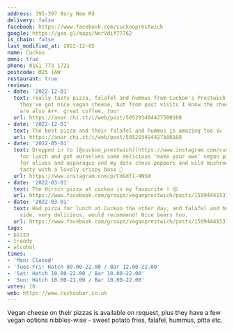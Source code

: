 ```yaml
---
address: 395-397 Bury New Rd
delivery: false
facebook: https://www.facebook.com/cuckooprestwich
google: https://goo.gl/maps/NnrVdif77762
is_chain: false
last_modified_at: 2022-12-05
name: Cuckoo
omni: true
phone: 0161 773 1721
postcode: M25 1AW
restaurant: true
reviews:
- date: '2022-12-01'
  text: really tasty pizza, falafel and hummus from Cuckoo's Prestwich the other day.
    they've got nice vegan cheese, but from past visits I know the cheese-less pizzas
    are also A++. great coffee, too!
  url: https://anar.chi.st/i/web/post/505293494427500108
- date: '2022-12-01'
  text: The best pizza and their falafel and hummus is amazing too 👍
  url: https://anar.chi.st/i/web/post/505293494427500108
- date: '2022-05-01'
  text: Dropped in to [@cuckoo_prestwich](https://www.instagram.com/cuckoo_prestwich)
    for lunch and got ourselves some delicious 'make your own' vegan pizzas. I went
    for olives and asparagus and my date chose peppers and wild mushrooms. Both very
    tasty with a lovely crispy base 🍕
  url: https://www.instagram.com/p/CdGdf1-NNSW
- date: '2022-03-01'
  text: The Hirsch pizza at cuckoo is my favourite ! 😍
  url: https://www.facebook.com/groups/veganprestwich/posts/1599444153766328/?comment_id=1599465660430844
- date: '2022-03-01'
  text: Had pizza for lunch at Cuckoo the other day, and falafel and hummus on the
    side, very delicious, would recommend! Nice beers too.
  url: https://www.facebook.com/groups/veganprestwich/posts/1599444153766328/
tags:
- pizza
- trendy
- alcohol
times:
- 'Mon: Closed'
- 'Tues-Fri: Hatch 09.00-22.00 / Bar 12.00-22.00'
- 'Sat: Hatch 10.00-22.00 / Bar 10.00-22.00'
- 'Sun: Hatch 10.00-21.00 / Bar 10.00-22.00'
votes: 10
web: https://www.cuckoobar.co.uk
---
```

Vegan cheese on their pizzas is available on request, plus they have a few vegan options nibbles-wise - sweet potato fries, falafel, hummus, pitta etc.
